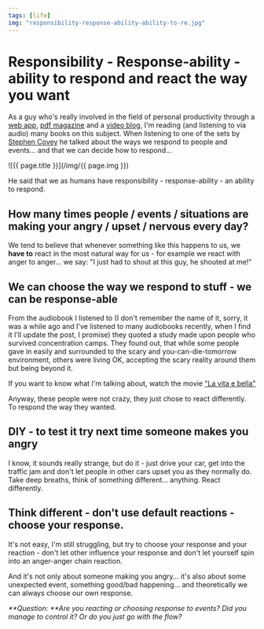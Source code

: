 ```yaml
---
tags: [life]
img: "responsibility-response-ability-ability-to-re.jpg"
---
```


# Responsibility - Response-ability - ability to respond and react the way you want


As a guy who's really involved in the field of personal productivity through a [web app][n], [pdf magazine](/magazine/) and a [video blog](/show/), I'm reading (and listening to via audio) many books on this subject. When listening to one of the sets by [Stephen Covey](http://www.amazon.com/Stephen-R.-Covey/e/B000AQ2VAQ/productive-20) he talked about the ways we respond to people and events... and that we can decide how to respond...

<!--More-->

![{{ page.title }}](/img/{{ page.img }})

He said that we as humans have responsibility - response-ability - an ability to respond.

## How many times people / events / situations are making your angry / upset / nervous every day?

We tend to believe that whenever something like this happens to us, we **have to** react in the most natural way for us - for example we react with anger to anger... we say: "I just had to shout at this guy, he shouted at me!"

## We can choose the way we respond to stuff - we can be response-able

From the audiobook I listened to (I don't remember the name of it, sorry, it was a while ago and I've listened to many audiobooks recently, when I find it I'll update the post, I promise) they quoted a study made upon people who survived concentration camps. They found out, that while some people gave in easily and surrounded to the scary and you-can-die-tomorrow environment, others were living OK, accepting the scary reality around them but being beyond it.

If you want to know what I'm talking about, watch the movie ["La vita e bella"](http://www.imdb.com/title/tt0118799/)

Anyway, these people were not crazy, they just chose to react differently. To respond the way they wanted.

## DIY - to test it try next time someone makes you angry

I know, it sounds really strange, but do it - just drive your car, get into the traffic jam and don't let people in other cars upset you as they normally do. Take deep breaths, think of something different... anything. React differently.

## Think different - don't use default reactions - choose your response.

It's not easy, I'm still struggling, but try to choose your response and your reaction - don't let other influence your response and don't let yourself spin into an anger-anger chain reaction.

And it's not only about someone making you angry... it's also about some unexpected event, something good/bad happening... and theoretically we can always choose our own response.

_**Question: **Are you reacting or choosing response to events? Did you manage to control it? Or do you just go with the flow?_


[n]: https://michael.gratis/nozbe